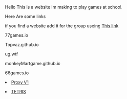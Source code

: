 <html>
<p>Hello This Is a website im making to play games at school.<p>
<p>Here Are some links 
  <p>if you find a website add it for the group useing <a href=https://forms.gle/JccyUyFiAXwpWvadA> This link<a/></p>
<p>77games.io
<p>Topvaz.github.io
<p>ug.wtf
<p>monkeyMartgame.github.io
<p>66games.io
  <p><li class="masthead__menu-item">
    <a href=Games/Proxy>Proxy V1</a></p>
  </li>
<p><li class="masthead__menu-item">
          <a href="Games/tetris.html">TETRIS</a>
        </li>

